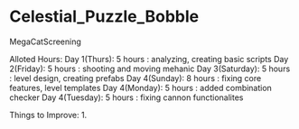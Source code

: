 # Celestial_Puzzle_Bobble
 MegaCatScreening

Alloted Hours:
Day 1(Thurs): 5 hours : analyzing, creating basic scripts
Day 2(Friday): 5 hours : shooting and moving mehanic
Day 3(Saturday): 5 hours : level design, creating prefabs
Day 4(Sunday): 8 hours : fixing core features, level templates
Day 4(Monday): 5 hours : added combination checker
Day 4(Tuesday): 5 hours : fixing cannon functionalites


Things to Improve:
1. 